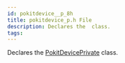 ```yaml
---
id: pokitdevice__p_8h
title: pokitdevice_p.h File
description: Declares the  class.
tags:
---
```

Declares the [PokitDevicePrivate](classPokitDevicePrivate) class.
